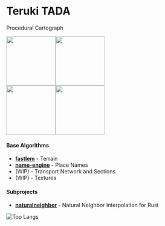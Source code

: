 
# Teruki TADA 

Procedural Cartograph

<img src="https://github.com/TadaTeruki/TadaTeruki/assets/69315285/f4d2f02e-8ced-48ba-8c7a-b0bb45fbfd1d" height="130px"></img><img src="https://github.com/TadaTeruki/TadaTeruki/assets/69315285/848356d4-7a58-4342-8763-5190450f15d0" height="130px"></img><br>
<img src="https://github.com/TadaTeruki/TadaTeruki/assets/69315285/747f7e95-2125-4ff3-b36f-2f9a2fa77c65" height="130px"></img><img src="https://github.com/TadaTeruki/TadaTeruki/assets/69315285/00b67987-e5a5-4198-b89f-25bbe017d63a" height="130px"></img>

#### Base Algorithms
- [**fastlem**](https://github.com/TadaTeruki/fastlem) - Terrain<br>
- [**name-engine**](https://github.com/TadaTeruki/name-engine) - Place Names<br>
- (WIP) - Transport Network and Sections
- (WIP) - Textures

#### Subprojects
- [**naturalneighbor**](https://github.com/TadaTeruki/naturalneighbor) - Natural Neighbor Interpolation for Rust

![Top Langs](https://github-readme-stats.vercel.app/api/top-langs/?username=TadaTeruki&layout=compact&hide=html&hide_title=true)
